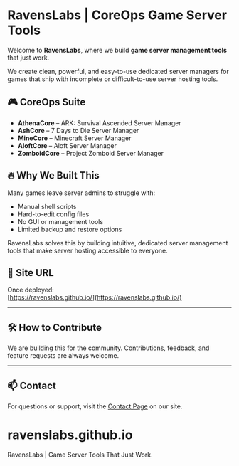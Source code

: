 # RavensLabs | CoreOps Game Server Tools

Welcome to **RavensLabs**, where we build **game server management tools** that just work.

We create clean, powerful, and easy-to-use dedicated server managers for games that ship with incomplete or difficult-to-use server hosting tools.

## 🎮 CoreOps Suite
- **AthenaCore** – ARK: Survival Ascended Server Manager
- **AshCore** – 7 Days to Die Server Manager
- **MineCore** – Minecraft Server Manager
- **AloftCore** – Aloft Server Manager
- **ZomboidCore** – Project Zomboid Server Manager

## 🔥 Why We Built This
Many games leave server admins to struggle with:
- Manual shell scripts
- Hard-to-edit config files
- No GUI or management tools
- Limited backup and restore options

RavensLabs solves this by building intuitive, dedicated server management tools that make server hosting accessible to everyone.

## 🚀 Site URL
Once deployed:  
[https://ravenslabs.github.io/](https://ravenslabs.github.io/)

---

## 🛠️ How to Contribute
We are building this for the community. Contributions, feedback, and feature requests are always welcome.

---

## 📫 Contact
For questions or support, visit the [Contact Page](https://ravenslabs.github.io/contact.html) on our site.
# ravenslabs.github.io
RavensLabs | Game Server Tools That Just Work. 
